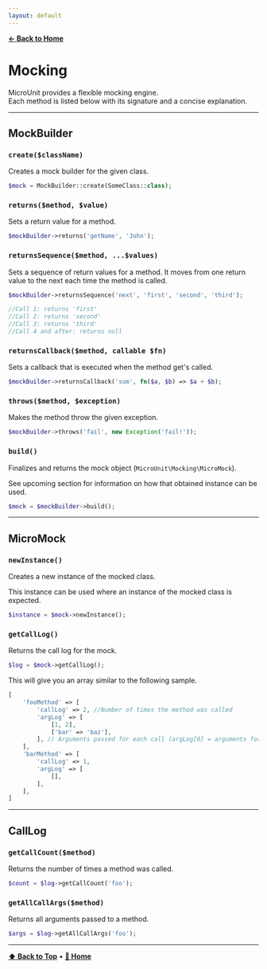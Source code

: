 ```yaml
---
layout: default
---
```


**[← Back to Home](index.md)**

# Mocking

MicroUnit provides a flexible mocking engine.  
Each method is listed below with its signature and a concise explanation.

---

## MockBuilder

### `create($className)`

Creates a mock builder for the given class.

```php
$mock = MockBuilder::create(SomeClass::class);
```

### `returns($method, $value)`

Sets a return value for a method.

```php
$mockBuilder->returns('getName', 'John');
```

### `returnsSequence($method, ...$values)`

Sets a sequence of return values for a method. It moves from one return value to the next each time the method is called.

```php
$mockBuilder->returnsSequence('next', 'first', 'second', 'third');

//Call 1: returns 'first'
//Call 2: returns 'second'
//Call 3: returns 'third'
//Call 4 and after: returns null

```

### `returnsCallback($method, callable $fn)`

Sets a callback that is executed when the method get's called.

```php
$mockBuilder->returnsCallback('sum', fn($a, $b) => $a + $b);
```

### `throws($method, $exception)`

Makes the method throw the given exception.

```php
$mockBuilder->throws('fail', new Exception('fail!'));
```

### `build()`

Finalizes and returns the mock object (`MicroUnit\Mocking\MicroMock`).

See upcoming section for information on how that obtained instance can be used.

```php
$mock = $mockBuilder->build();
```

---

## MicroMock

### `newInstance()`

Creates a new instance of the mocked class.

This instance can be used where an instance of the mocked class is expected.

```php
$instance = $mock->newInstance();
```

### `getCallLog()`

Returns the call log for the mock.

```php
$log = $mock->getCallLog();
```

This will give you an array similar to the following sample.

```php
[
    'fooMethod' => [
        'callLog' => 2, //Number of times the method was called
        'argLog' => [
            [1, 2],
            ['bar' => 'baz'],
        ], // Arguments passed for each call (argLog[0] = arguments for first call and so on...)
    ],
    'barMethod' => [
        'callLog' => 1,
        'argLog' => [
            [],
        ],
    ],
]
```

---

## CallLog

### `getCallCount($method)`

Returns the number of times a method was called.

```php
$count = $log->getCallCount('foo');
```

### `getAllCallArgs($method)`

Returns all arguments passed to a method.

```php
$args = $log->getAllCallArgs('foo');
```

---

**[⬆ Back to Top](#mocking)** • **[📘 Home](index.md)**
